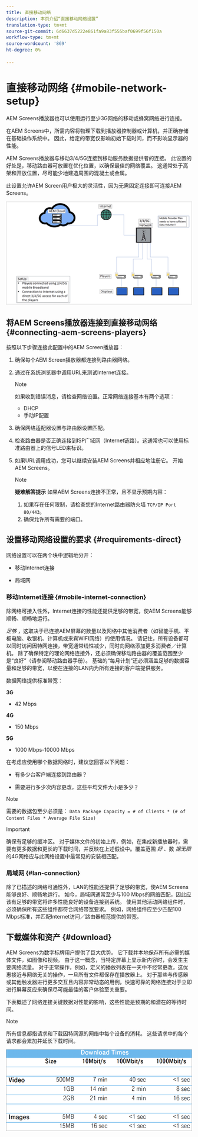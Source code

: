 ```yaml
---
title: 直接移动网络
description: 本页介绍“直接移动网络设置”
translation-type: tm+mt
source-git-commit: 6d6637d5222e861fa9a83f555baf0699f56f150a
workflow-type: tm+mt
source-wordcount: '869'
ht-degree: 0%

---
```



# 直接移动网络 {#mobile-network-setup}

AEM Screens播放器也可以使用运行至少3G网络的移动或蜂窝网络进行连接。

在AEM Screens中，所需内容将物理下载到播放器控制器或计算机，并正确存储在基础操作系统中。 因此，给定的带宽仅影响初始下载时间，而不影响显示器的性能。

AEM Screens播放器与移动3/4/5G连接到移动服务数据提供者的连接。 此设置的好处是，移动路由器可放置在优化位置，以确保最佳的网络覆盖。 这通常处于高架和开放位置，尽可能少地建造周围的混凝土或金属。

此设置允许AEM Screen用户极大的灵活性，因为无需固定连接即可连接AEM Screens。

![](/help/using/assets/direct-mobile-1.png)

## 将AEM Screens播放器连接到直接移动网络 {#connecting-aem-screens-players}

按照以下步骤连接此配置中的AEM Screen播放器：

1. 确保每个AEM Screen播放器都连接到路由器网络。

1. 通过在系统浏览器中调用URL来测试Internet连接。

   >[!NOTE]
   >如果收到错误消息，请检查网络设置。正常网络连接基本有两个选项：
   >* DHCP
   >* 手动IP配置


1. 确保网络适配器设置与路由器设置匹配。
1. 检查路由器是否正确连接到ISP广域网（Internet链路）。这通常也可以使用标准路由器上的信号LED来标识。

1. 如果URL调用成功，您可以继续安装AEM Screens并相应地注册它。 开始AEM Screens。

   >[!NOTE]
   >**疑难解答提示**
   >如果AEM Screens连接不正常，且不显示预期内容：
   >
   >1. 如果存在任何限制，请检查您的Internet路由器防火墙 `TCP/IP Port 80/443`。
   >1. 确保允许所有需要的端口。



## 设置移动网络设置的要求 {#requirements-direct}

网络设置可以在两个块中逻辑地分开：

* 移动Internet连接

* 局域网

### 移动Internet连接 {#mobile-internet-connection}

除网络可接入性外，Internet连接的性能还提供足够的带宽，使AEM Screens能够顺畅、顺畅地运行。

*足够* ，这取决于已连接AEM屏幕的数量以及网络中其他消费者（如智能手机、平板电脑、收银机、计算机或来宾WIFI网络）的使用情况。
请记住，所有设备都可以同时访问因特网连接，带宽通常线性减少，同时向网络添加更多消费者／计算机。
除了确保特定的理论网络连接外，还必须确保移动路由器的覆盖范围至少是“良好”（请参阅移动路由器手册）。 基础的“每月计划”还必须涵盖足够的数据容量和足够的带宽，以便在连接的LAN内为所有连接的客户端提供服务。

数据网络提供标准带宽：

**3G**
* 42 Mbps

**4G**
* 150 Mbps

**5G**
* 1000 Mbps-10000 Mbps

在考虑应使用哪个数据网络时，建议您回答以下问题：

* 有多少台客户端连接到路由器？

* 需要进行多少次内容更改，这些平均文件大小是多少？

>[!NOTE]
>需要的数据包至少必须是：
`Data Package Capacity = # of Clients * (# of Content Files * Average File Size)`

>[!IMPORTANT]
>确保有足够的缓冲区。
>对于媒体文件的初始上传，例如，在集成新播放器时，需要有更多数据和更长的下载时间，并反映在上述假设中。覆盖范围 *好* 、数 *据无限* 的4G网络应与此网络设置中最常见的安装相匹配。


### 局域网 {#lan-connection}

除了已描述的网络可通性外，LAN的性能还提供了足够的带宽，使AEM Screens能够良好、顺畅地运行。 如今，局域网通常至少与100 Mbps的网络匹配，因此应该有足够的带宽将许多性能良好的设备连接到系统。 使用其他活动网络组件时，必须确保所有这些组件都符合网络带宽要求。 例如，网络组件应至少匹配100 Mbps标准，并匹配Internet访问／路由器规范提供的带宽。

## 下载媒体和资产 {#download}

AEM Screens为数字标牌用户提供了巨大优势。 它下载并本地保存所有必需的媒体文件，如图像和视频。 由于这一概念，当特定屏幕上显示新内容时，会发生主要网络流量。
对于正常操作，例如，定义的播放列表在一天中不经常更改，这优惠接近与网络无关的操作，一旦所有文件都保存在播放器上。
对于那些与传感器或其他触发器进行更多交互且内容非常动态的用例，快速可靠的网络连接对于立即进行屏幕反应来确保尽可能最佳的客户体验至关重要。

下表概述了网络连接关键数据对性能的影响，这些性能是预期的和潜在的等待时间。
>[!NOTE]
>所有信息都指请求和下载因特网源的网络中每个设备的消耗。 这些请求中的每个请求都会累加并延长下载时间。

![](/help/using/assets/download-times-mobile.png)



